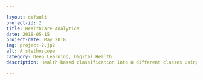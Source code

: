 ```yaml
---

layout: default
project-id: 2
title: Healthcare Analytics
date: 2018-05-15
project-date: May 2018
img: project-2.jp2
alt: A stethoscope
category: Deep Learning, Digital Health
description: Health-based classification into 8 different classes using a convolutional neural network architecture that uses exploratory data analysis techniques like principal component analysis and t-distributed stochastic neighbor embedding. The dataset is based on the expression levels of 77 proteins measured in the cerebral cortex of mice. A real-time diagnostic accuracy of 99.7% is obtained on the predictions.

---
```

